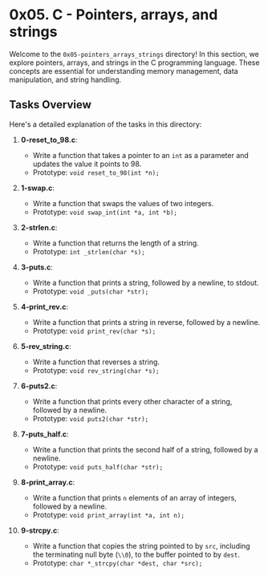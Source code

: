 # 0x05. C - Pointers, arrays, and strings

Welcome to the `0x05-pointers_arrays_strings` directory! In this section, we explore pointers, arrays, and strings in the C programming language. These concepts are essential for understanding memory management, data manipulation, and string handling.

## Tasks Overview
Here's a detailed explanation of the tasks in this directory:

1. **0-reset_to_98.c**:
   - Write a function that takes a pointer to an `int` as a parameter and updates the value it points to 98.
   - Prototype: `void reset_to_98(int *n);`

2. **1-swap.c**:
   - Write a function that swaps the values of two integers.
   - Prototype: `void swap_int(int *a, int *b);`

3. **2-strlen.c**:
   - Write a function that returns the length of a string.
   - Prototype: `int _strlen(char *s);`

4. **3-puts.c**:
   - Write a function that prints a string, followed by a newline, to stdout.
   - Prototype: `void _puts(char *str);`

5. **4-print_rev.c**:
   - Write a function that prints a string in reverse, followed by a newline.
   - Prototype: `void print_rev(char *s);`

6. **5-rev_string.c**:
   - Write a function that reverses a string.
   - Prototype: `void rev_string(char *s);`

7. **6-puts2.c**:
   - Write a function that prints every other character of a string, followed by a newline.
   - Prototype: `void puts2(char *str);`

8. **7-puts_half.c**:
   - Write a function that prints the second half of a string, followed by a newline.
   - Prototype: `void puts_half(char *str);`

9. **8-print_array.c**:
   - Write a function that prints `n` elements of an array of integers, followed by a newline.
   - Prototype: `void print_array(int *a, int n);`

10. **9-strcpy.c**:
    - Write a function that copies the string pointed to by `src`, including the terminating null byte (`\\0`), to the buffer pointed to by `dest`.
    - Prototype: `char *_strcpy(char *dest, char *src);`
